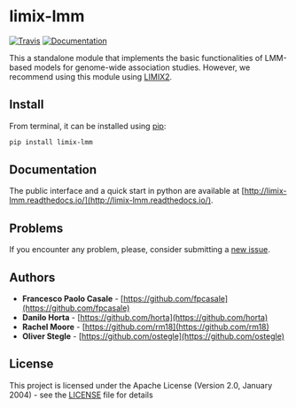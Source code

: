 # limix-lmm

[![Travis](https://img.shields.io/travis/com/limix/limix-lmm.svg?style=flat-square&label=linux%20%2F%20macos%20build)](https://travis-ci.com/limix/limix-lmm) [![Documentation](https://img.shields.io/readthedocs/limix-lmm.svg?style=flat-square&version=stable)](https://limix-lmm.readthedocs.io/)

This a standalone module that implements the basic functionalities of LMM-based models for genome-wide association studies.
However, we recommend using this module using [LIMIX2](https://limix.readthedocs.io/en/2.0.0/index.html).

## Install

From terminal, it can be installed using [pip](https://pypi.python.org/pypi/pip):

```bash
pip install limix-lmm
```

## Documentation

The public interface and a quick start in python are available at
[http://limix-lmm.readthedocs.io/](http://limix-lmm.readthedocs.io/).

## Problems

If you encounter any problem, please, consider submitting a [new issue](https://github.com/limix/limix-lmm/issues/new).

## Authors

- **Francesco Paolo Casale** - [https://github.com/fpcasale](https://github.com/fpcasale)
- **Danilo Horta** - [https://github.com/horta](https://github.com/horta)
- **Rachel Moore** - [https://github.com/rm18](https://github.com/rm18)
- **Oliver Stegle** - [https://github.com/ostegle](https://github.com/ostegle)

## License

This project is licensed under the Apache License (Version 2.0, January 2004) -
see the [LICENSE](LICENSE) file for details
